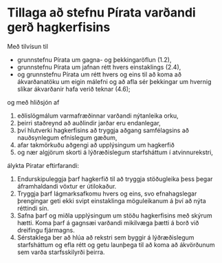 # Tillaga að stefnu Pírata varðandi gerð hagkerfisins

Með tilvísun til
- grunnstefnu Pírata um gagna- og þekkingaröflun (1.2),
- grunnstefnu Pírata um jafnan rétt hvers einstaklings (2.4),
- og grunnstefnu Pírata um rétt hvers og eins til að koma að ákvarðanatöku um eigin
  málefni og að afla sér þekkingar um hvernig slíkar ákvarðanir hafa verið
  teknar (4.6);

og með hliðsjón af
1. eðlislögmálum varmafræðinnar varðandi nýtanleika orku,
2. þeirri staðreynd að auðlindir jarðar eru endanlegar,
3. því hlutverki hagkerfisins að tryggja aðgang samfélagsins að nauðsynlegum
   efnislegum gæðum,
4. afar takmörkuðu aðgengi að upplýsingum um hagkerfið
5. og nær algjörum skorti á lýðræðislegum starfsháttum í atvinnurekstri,

álykta Píratar eftirfarandi:
1. Endurskipuleggja þarf hagkerfið til að tryggja stöðugleika þess þegar
   áframhaldandi vöxtur er útilokaður.
2. Tryggja þarf lágmarksafkomu hvers og eins, svo efnahagslegar þrengingar geti
   ekki svipt einstaklinga möguleikanum á því að nýta réttindi sín.
3. Safna þarf og miðla upplýsingum um stöðu hagkerfisins með skýrum hætti. Koma
   þarf á gagnsæi varðandi mikilvæga þætti á borð við dreifingu fjármagns.
4. Sérstaklega ber að hlúa að rekstri sem byggir á lýðræðislegum starfsháttum og
   efla rétt og getu launþega til að koma að ákvörðunum sem varða starfsskilyrði
   þeirra.
